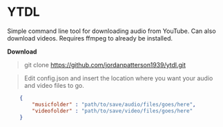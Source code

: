 # YTDL

Simple command line tool for downloading audio from YouTube. Can also download videos. Requires ffmpeg to already be installed.


**Download**

> git clone https://github.com/jordanpatterson1939/ytdl.git

> Edit config.json and insert the location where you want your audio and video files to go.   

```json
    {
        "musicfolder" : "path/to/save/audio/files/goes/here",
        "videofolder" : "path/to/save/video/files/goes/here"
    }
```
